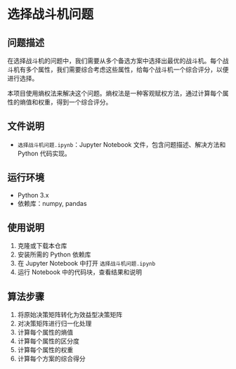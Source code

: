 # 选择战斗机问题

## 问题描述
在选择战斗机的问题中，我们需要从多个备选方案中选择出最优的战斗机。每个战斗机有多个属性，我们需要综合考虑这些属性，给每个战斗机一个综合评分，以便进行选择。

本项目使用熵权法来解决这个问题。熵权法是一种客观赋权方法，通过计算每个属性的熵值和权重，得到一个综合评分。

## 文件说明
- `选择战斗机问题.ipynb`：Jupyter Notebook 文件，包含问题描述、解决方法和 Python 代码实现。

## 运行环境
- Python 3.x
- 依赖库：numpy, pandas

## 使用说明
1. 克隆或下载本仓库
2. 安装所需的 Python 依赖库
3. 在 Jupyter Notebook 中打开 `选择战斗机问题.ipynb`
4. 运行 Notebook 中的代码块，查看结果和说明

## 算法步骤
1. 将原始决策矩阵转化为效益型决策矩阵
2. 对决策矩阵进行归一化处理
3. 计算每个属性的熵值
4. 计算每个属性的区分度
5. 计算每个属性的权重
6. 计算每个方案的综合得分
